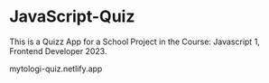 # JavaScript-Quiz

This is a Quizz App for a School Project in the Course: Javascript 1, Frontend Developer 2023.

mytologi-quiz.netlify.app

